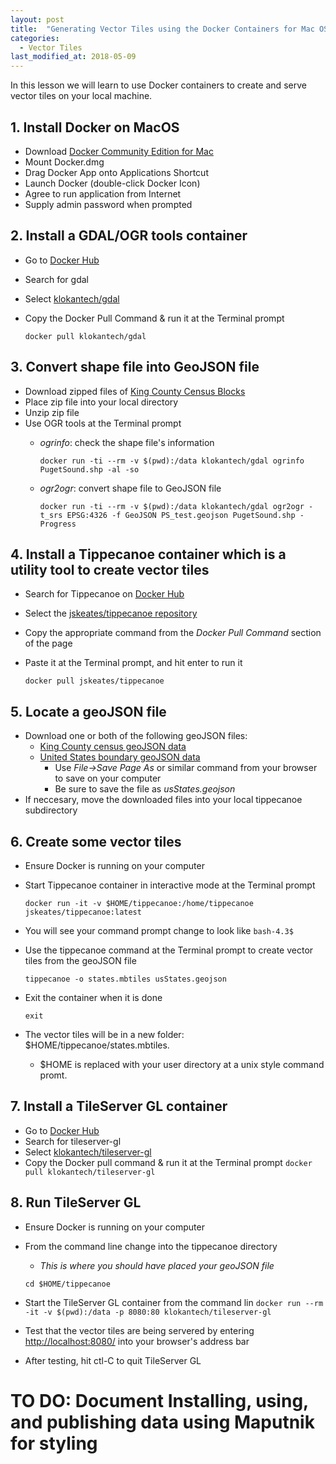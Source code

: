 ```yaml
---
layout: post
title:  "Generating Vector Tiles using the Docker Containers for Mac OS"
categories:
  - Vector Tiles
last_modified_at: 2018-05-09
---
```


In this lesson we will learn to use Docker containers to create and serve vector tiles on your local machine.
<!--more-->

## 1. Install Docker on MacOS ##

+ Download [Docker Community Edition for Mac](https://store.docker.com/editions/community/docker-ce-desktop-mac)
+ Mount Docker.dmg
+ Drag Docker App onto Applications Shortcut
+ Launch Docker (double-click Docker Icon)
+ Agree to run application from Internet
+ Supply admin password when prompted

## 2. Install a GDAL/OGR tools container ##

+ Go to [Docker Hub](https://hub.docker.com/)
+ Search for gdal
+ Select [klokantech/gdal](https://hub.docker.com/r/klokantech/gdal/)
+ Copy the Docker Pull Command & run it at the Terminal prompt
  
  `docker pull klokantech/gdal`


## 3. Convert shape file into GeoJSON file ##
+ Download zipped files of [King County Census Blocks](https://drive.google.com/open?id=1tgXXA9rZaMXdLL-eqh0GnU4qon6QoRsI)
+ Place zip file into your local directory
+ Unzip zip file
+ Use OGR tools at the Terminal prompt
  + _ogrinfo_: check the shape file's information
  
	  `docker run -ti --rm -v $(pwd):/data klokantech/gdal ogrinfo PugetSound.shp -al -so`
  + _ogr2ogr_: convert shape file to GeoJSON file
  
	  `docker run -ti --rm -v $(pwd):/data klokantech/gdal ogr2ogr -t_srs EPSG:4326 -f GeoJSON PS_test.geojson PugetSound.shp -Progress`

## 4. Install a Tippecanoe container which is a utility tool to create vector tiles ##
* Search for Tippecanoe on [Docker Hub](https://hub.docker.com/)
* Select the [jskeates/tippecanoe repository](https://hub.docker.com/r/jskeates/tippecanoe/)
* Copy the appropriate command from the *Docker Pull Command* section of the page
* Paste it at the Terminal prompt, and hit enter to run it

	`docker pull jskeates/tippecanoe`

## 5. Locate a geoJSON file ##
+ Download one or both of the following geoJSON files:
  + [King County census geoJSON data](https://drive.google.com/file/d/1ofMZSOH34HIMNKqjo0w4H9qzzAukCKQg/view?usp=sharing)
  + [United States boundary geoJSON data](https://raw.githubusercontent.com/pkgeo-org/jekyll-site-code/master/tippecanoe/usStates.geojson)
	+ Use _File->Save Page As_ or similar command from your browser to save on your computer
	+ Be sure to save the file as _usStates.geojson_
+ If neccesary, move the downloaded files into your local tippecanoe subdirectory

## 6. Create some vector tiles ##
+ Ensure Docker is running on your computer
+ Start Tippecanoe container in interactive mode at the Terminal prompt

	`docker run -it -v $HOME/tippecanoe:/home/tippecanoe jskeates/tippecanoe:latest`

+ You will see your command prompt change to look like `bash-4.3$`
+ Use the tippecanoe command at the Terminal prompt to create vector tiles from the geoJSON file

	`tippecanoe -o states.mbtiles usStates.geojson`
	
+ Exit the container when it is done

	`exit`
	
+ The vector tiles will be in a new folder: $HOME/tippecanoe/states.mbtiles.
    + $HOME is replaced with your user directory at a unix style command promt.

## 7. Install a TileServer GL container ##
+ Go to [Docker Hub](https://hub.docker.com/)
+ Search for tileserver-gl
+ Select [klokantech/tileserver-gl](https://hub.docker.com/r/klokantech/tileserver-gl/)
+ Copy the Docker pull command & run it at the Terminal prompt
  `docker pull klokantech/tileserver-gl`

## 8. Run TileServer GL ##
+ Ensure Docker is running on your computer
+ From the command line change into the tippecanoe directory
  + *This is where you should have placed your geoJSON file*
  
  `cd $HOME/tippecanoe`

+ Start the TileServer GL container from the command lin
  `docker run --rm -it -v $(pwd):/data -p 8080:80 klokantech/tileserver-gl`

+ Test that the vector tiles are being servered by entering [http://localhost:8080/](http://localhost:8080) into your browser's address bar
+ After testing, hit ctl-C to quit TileServer GL

# TO DO: Document Installing, using, and publishing data using Maputnik for styling #
